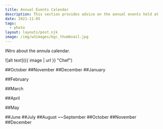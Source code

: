 ```yaml
---
title: Annual Events Calendar
description: This section provides advice on the annual events held at the golf club
date: 2021-11-05
tags:
  - photo
layout: layouts/post.njk
image: /img/w3images/bgc_thumbnail.jpg
---
```

INtro about the annula calendar.

![alt text]({{ image | url }} "Chef")

##October
##November
##December
##January

##February

##March

##April

##May

##June
##July
##August
~~September
##October
##November
##December